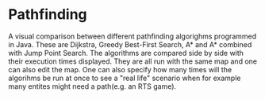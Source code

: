 # Pathfinding

A visual comparison between different pathfinding algorighms programmed in Java. These are Dijkstra, Greedy Best-First Search, A* and A* combined with Jump Point Search. 
The algorithms are compared side by side with their execution times displayed. They are all run with the same map and one can also edit the map.
One can also specify how many times will the algorihms be run at once to see a "real life" scenario when for example many entites might need a path(e.g. an RTS game).

